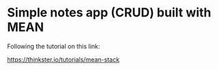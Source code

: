 # Simple notes app (CRUD) built with MEAN

Following the tutorial on this link:

https://thinkster.io/tutorials/mean-stack
